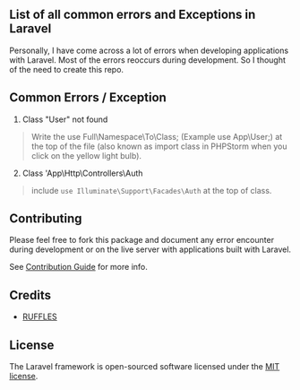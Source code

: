 ## List of all common errors and Exceptions in Laravel

Personally, I have come across a lot of errors when developing applications with Laravel. Most of the errors reoccurs during development. So I thought of the need to create this repo.


## Common Errors / Exception

1. Class "User" not found

> Write the use Full\Namespace\To\Class; 
  (Example use App\User;) at the top of the file (also known as import class in PHPStorm when you click on the yellow light bulb).

2. Class 'App\Http\Controllers\Auth

> include `use Illuminate\Support\Facades\Auth` at the top of class.



## Contributing 
Please feel free to fork this package and document any error encounter during development or on the live server with applications built with Laravel. 

See [Contribution Guide](https://github.com/yemiwebby/most-common-laravel-errors/blob/master/CONTRIBUTING.md) for more info.

## Credits

* [RUFFLES](https://laracasts.com/discuss/channels/tips/a-list-of-most-common-laravel-errors-exceptions)

## License

The Laravel framework is open-sourced software licensed under the [MIT license](https://opensource.org/licenses/MIT).
